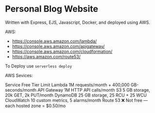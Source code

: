 # Personal Blog Website

Written with Express, EJS, Javascript, Docker, and deployed using AWS.

AWS:

* https://console.aws.amazon.com/lambda/
* https://console.aws.amazon.com/apigateway/
* https://console.aws.amazon.com/cloudformation/
* https://aws.amazon.com/route53/



To Deploy use ``` serverless deploy ```

AWS Sevices:

Service	Free Tier Limit
Lambda	1M requests/month + 400,000 GB-seconds/month
API Gateway	1M HTTP API calls/month
S3	5 GB storage, 20k GET, 2k PUT/month
DynamoDB	25 GB storage, 25 RCU + 25 WCU
CloudWatch	10 custom metrics, 5 alarms/month
Route 53	❌ Not free — each hosted zone = $0.50/mo